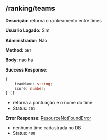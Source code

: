 ## /ranking/teams

**Descrição:** retorna o rankeamento entre times

**Usuario Logado:** Sim

**Administrador:** Não

**Method:** `GET`

**Body**: nao ha

**Success Response**: 

```typescript
{
    teamName: string;
    score: number;
} []
```
- retorna a pontuação e o nome do time
- Status: `201`

**Error Response**: [ResourceNotFoundError](../../../../src/core/errors/resource-not-found-error.ts)
- nenhumo time cadastrada no DB
- Status: `400`
